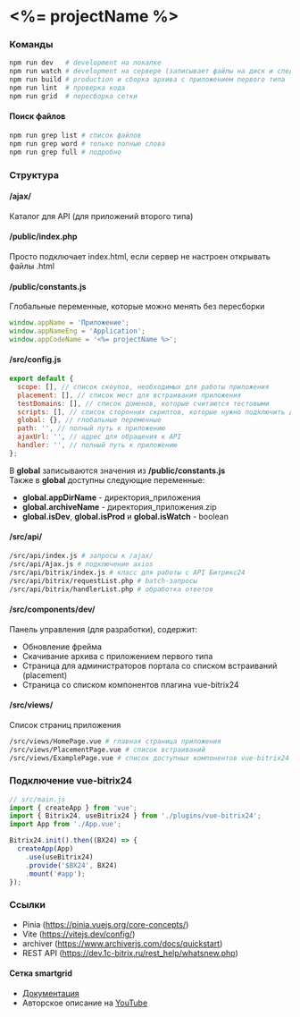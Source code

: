 # <%= projectName %>

### Команды

```bash
npm run dev   # development на локалке
npm run watch # development на сервере (записывает файлы на диск и следит за изменениями)
npm run build # production и сборка архива с приложением первого типа
npm run lint  # проверка кода
npm run grid  # пересборка сетки
```

#### Поиск файлов
```bash
npm run grep list # список файлов
npm run grep word # только полные слова
npm run grep full # подробно
```

### Структура

#### /ajax/
Каталог для API (для приложений второго типа)

#### /public/index.php
Просто подключает index.html, если сервер не настроен открывать файлы .html

#### /public/constants.js
Глобальные переменные, которые можно менять без пересборки
```js
window.appName = 'Приложение';
window.appNameEng = 'Application';
window.appCodeName = '<%= projectName %>';
```

#### /src/config.js

```js
export default {
  scope: [], // список скоупов, необходимых для работы приложения
  placement: [], // список мест для встраивания приложения
  testDomains: [], // список доменов, которые считаются тестовыми
  scripts: [], // список сторонних скриптов, которые нужно подключить до загрузки приложения
  global: {}, // глобальные переменные
  path: '', // полный путь к приложению
  ajaxUrl: '', // адрес для обращения к API
  handler: '', // полный путь к приложению
};
```
В __global__ записываются значения из __/public/constants.js__<br>
Также в __global__ доступны следующие переменные:
* __global.appDirName__ - директория_приложения
* __global.archiveName__ - директория_приложения.zip
* __global.isDev__, __global.isProd__ и __global.isWatch__ - boolean

#### /src/api/

```bash
/src/api/index.js # запросы к /ajax/
/src/api/Ajax.js # подключение axios
/src/api/bitrix/index.js # класс для работы с API Битрикс24
/src/api/bitrix/requestList.php # batch-запросы
/src/api/bitrix/handlerList.php # обработка ответов
```

#### /src/components/dev/
Панель управления (для разработки), содержит:
* Обновление фрейма
* Скачивание архива с приложением первого типа
* Страница для администраторов портала со списком встраиваний (placement)
* Страница со списком компонентов плагина vue-bitrix24

#### /src/views/
Список страниц приложения
```bash
/src/views/HomePage.vue # главная страница приложения
/src/views/PlacementPage.vue # список встраиваний
/src/views/ExamplePage.vue # список доступных компонентов vue-bitrix24
```

### Подключение vue-bitrix24

```js
// src/main.js
import { createApp } from 'vue';
import { Bitrix24, useBitrix24 } from './plugins/vue-bitrix24';
import App from './App.vue';

Bitrix24.init().then((BX24) => {
  createApp(App)
    .use(useBitrix24)
    .provide('$BX24', BX24)
    .mount('#app');
});
```

### Ссылки
* Pinia (https://pinia.vuejs.org/core-concepts/)
* Vite (https://vitejs.dev/config/)
* archiver (https://www.archiverjs.com/docs/quickstart)
* REST API (https://dev.1c-bitrix.ru/rest_help/whatsnew.php)

#### Сетка smartgrid
* [Документация](https://www.npmjs.com/package/smart-grid)
* Авторское описание на [YouTube](https://www.youtube.com/playlist?list=PLyeqauxei6je28tJvioIsE0bYnARh0UVz)
